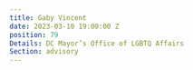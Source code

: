 ```yaml
---
title: Gaby Vincent
date: 2023-03-10 19:00:00 Z
position: 79
Details: DC Mayor’s Office of LGBTQ Affairs
Section: advisory
---
```


